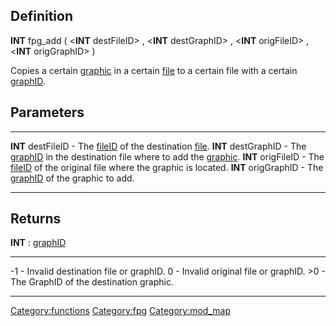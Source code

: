 Definition
----------

**INT** fpg\_add ( &lt;**INT** destFileID&gt; , &lt;**INT**
destGraphID&gt; , &lt;**INT** origFileID&gt; , &lt;**INT**
origGraphID&gt; )

Copies a certain [graphic](graphic "wikilink") in a certain
[file](file "wikilink") to a certain file with a certain
[graphID](graphID "wikilink").

Parameters
----------

  --------------------- -------------------------------------------------------------------------------------------------------------
  **INT** destFileID    - The [fileID](fileID "wikilink") of the destination [file](file "wikilink").
  **INT** destGraphID   - The [graphID](graphID "wikilink") in the destination file where to add the [graphic](graphic "wikilink").
  **INT** origFileID    - The [fileID](fileID "wikilink") of the original file where the graphic is located.
  **INT** origGraphID   - The [graphID](graphID "wikilink") of the graphic to add.
  --------------------- -------------------------------------------------------------------------------------------------------------

Returns
-------

**INT** : [graphID](graphID "wikilink")

  ------- -------------------------------------------
  -1      - Invalid destination file or graphID.
  0       - Invalid original file or graphID.
  &gt;0   - The GraphID of the destination graphic.
  ------- -------------------------------------------

<Category:functions> <Category:fpg> <Category:mod_map>
